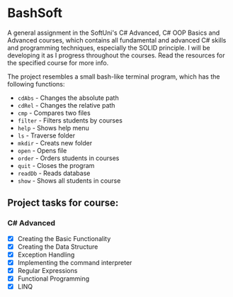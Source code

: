 # BashSoft
A general assignment in the SoftUni's C# Advanced, C# OOP Basics and Advanced courses, which contains all fundamental and advanced C# skills and programming techniques, especially the SOLID principle. I will be developing it as I progress throughout the courses.
Read the resources for the specified course for more info. 

The project resembles a small bash-like terminal program, which has the following functions:
- `cdAbs` - Changes the absolute path
- `cdRel` - Changes the relative path
- `cmp` - Compares two files
- `filter` - Filters students by courses
- `help` - Shows help menu
- `ls` - Traverse folder
- `mkdir` - Creats new folder
- `open` - Opens file
- `order` - Orders students in courses
- `quit` - Closes the program
- `readDb` - Reads database
- `show` - Shows all students in course

## Project tasks for course:

### C# Advanced

- [X] Creating the Basic Functionality
- [X] Creating the Data Structure
- [X] Exception Handling
- [X] Implementing the command interpreter
- [X] Regular Expressions
- [X] Functional Programming
- [X] LINQ
